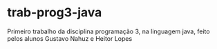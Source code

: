 # trab-prog3-java
Primeiro trabalho da disciplina programação 3, na linguagem java, feito pelos alunos Gustavo Nahuz e Heitor Lopes
